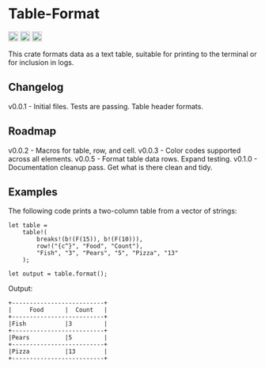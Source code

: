 # Table-Format

[<img alt="github" src="https://img.shields.io/badge/github-stuartthompson/table--format-8da0cb?style=for-the-badge&labelColor=555555&logo=github" height="20">](https://github.com/stuartthompson/table-format)
[<img alt="crates.io" src="https://img.shields.io/crates/v/table-format.svg?style=for-the-badge&color=fc8d62&logo=rust" height="20">](https://crates.io/crates/table-format)
[<img alt="build status" src="https://img.shields.io/github/workflow/status/stuartthompson/table-format/CI/master?style=for-the-badge" height="20">](https://github.com/stuartthompson/table-format/actions?query=branch%3Amaster)

This crate formats data as a text table, suitable for printing to the terminal 
or for inclusion in logs.

## Changelog

v0.0.1 - Initial files. Tests are passing. Table header formats.

## Roadmap
v0.0.2 - Macros for table, row, and cell.
v0.0.3 - Color codes supported across all elements.
v0.0.5 - Format table data rows. Expand testing.
v0.1.0 - Documentation cleanup pass. Get what is there clean and tidy.

## Examples

The following code prints a two-column table from a vector of strings:

```
let table = 
    table!(
        breaks!(b!(F(15)), b!(F(10))), 
        row!("{c^}", "Food", "Count"), 
        "Fish", "3", "Pears", "5", "Pizza", "13"
    );

let output = table.format();
```

Output:

```
+--------------------------+
|     Food      |  Count   |
+--------------------------+
|Fish           |3         |
+--------------------------+
|Pears          |5         |
+--------------------------+
|Pizza          |13        |
+--------------------------+
```